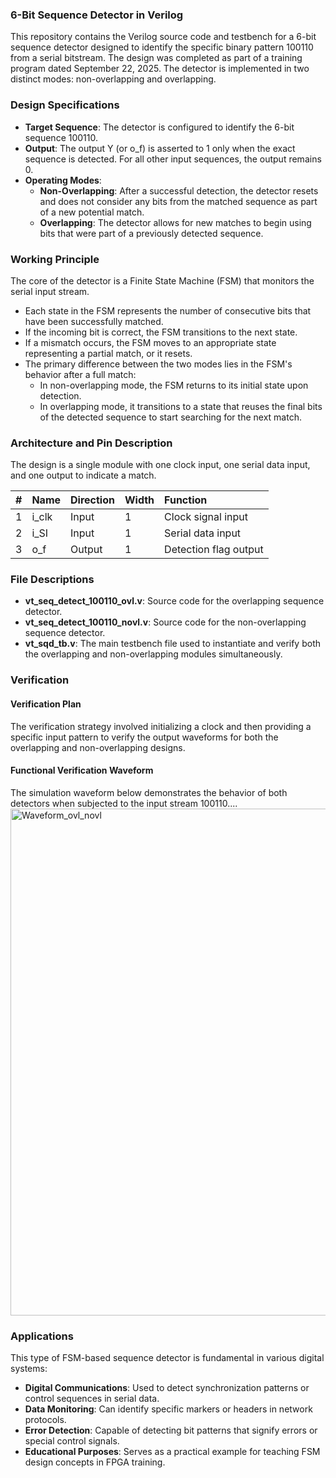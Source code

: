 ### 6-Bit Sequence Detector in Verilog
This repository contains the Verilog source code and testbench for a 6-bit sequence detector designed to identify the specific binary pattern 100110 from a serial bitstream. The design was completed as part of a training program dated September 22, 2025. The detector is implemented in two distinct modes: non-overlapping and overlapping.

### Design Specifications
* **Target Sequence**: The detector is configured to identify the 6-bit sequence 100110.
* **Output**: The output Y (or o_f) is asserted to 1 only when the exact sequence is detected. For all other input sequences, the output remains 0.
* **Operating Modes**:
    * **Non-Overlapping**: After a successful detection, the detector resets and does not consider any bits from the matched sequence as part of a new potential match.
    * **Overlapping**: The detector allows for new matches to begin using bits that were part of a previously detected sequence.

### Working Principle
The core of the detector is a Finite State Machine (FSM) that monitors the serial input stream.
* Each state in the FSM represents the number of consecutive bits that have been successfully matched.
* If the incoming bit is correct, the FSM transitions to the next state.
* If a mismatch occurs, the FSM moves to an appropriate state representing a partial match, or it resets.
* The primary difference between the two modes lies in the FSM's behavior after a full match:
    * In non-overlapping mode, the FSM returns to its initial state upon detection.
    * In overlapping mode, it transitions to a state that reuses the final bits of the detected sequence to start searching for the next match.

### Architecture and Pin Description
The design is a single module with one clock input, one serial data input, and one output to indicate a match.

| # | Name | Direction | Width | Function |
| :--- | :--- | :--- | :--- | :--- |
| 1 | i\_clk | Input | 1 | Clock signal input |
| 2 | i\_SI | Input | 1 | Serial data input |
| 3 | o\_f | Output | 1 | Detection flag output |

### File Descriptions
* **vt\_seq\_detect\_100110\_ovl.v**: Source code for the overlapping sequence detector.
* **vt\_seq\_detect\_100110\_novl.v**: Source code for the non-overlapping sequence detector.
* **vt\_sqd\_tb.v**: The main testbench file used to instantiate and verify both the overlapping and non-overlapping modules simultaneously.

### Verification
#### Verification Plan
The verification strategy involved initializing a clock and then providing a specific input pattern to verify the output waveforms for both the overlapping and non-overlapping designs.

#### Functional Verification Waveform
The simulation waveform below demonstrates the behavior of both detectors when subjected to the input stream 100110....
<img width="1560" height="811" alt="Waveform_ovl_novl" src="https://github.com/user-attachments/assets/c9fd8fcf-a1fa-4df2-b44f-4004992aa819" />



### Applications
This type of FSM-based sequence detector is fundamental in various digital systems:
* **Digital Communications**: Used to detect synchronization patterns or control sequences in serial data.
* **Data Monitoring**: Can identify specific markers or headers in network protocols.
* **Error Detection**: Capable of detecting bit patterns that signify errors or special control signals.
* **Educational Purposes**: Serves as a practical example for teaching FSM design concepts in FPGA training.
